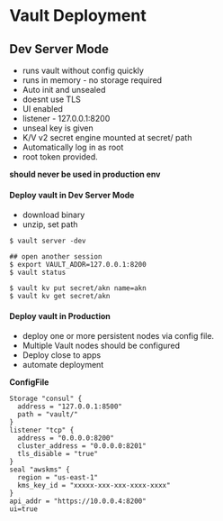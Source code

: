 # Vault Deployment
## Dev Server Mode
- runs vault without config quickly
- runs in memory - no storage required
- Auto init and unsealed
- doesnt use TLS
- UI enabled
- listener - 127.0.0.1:8200
- unseal key is given
- K/V v2 secret engine mounted at secret/ path
- Automatically log in as root
- root token provided.


**should never be used in production env**


#### Deploy vault in Dev Server Mode
- download binary
- unzip, set path
```
$ vault server -dev

## open another session
$ export VAULT_ADDR=127.0.0.1:8200
$ vault status

$ vault kv put secret/akn name=akn
$ vault kv get secret/akn
```



#### Deploy vault in Production
- deploy one or more persistent nodes via config file.
- Multiple Vault nodes should be configured
- Deploy close to apps
- automate deployment


**ConfigFile**
```
Storage "consul" {
  address = "127.0.0.1:8500"
  path = "vault/"
}
listener "tcp" {
  address = "0.0.0.0:8200"
  cluster_address = "0.0.0.0:8201"
  tls_disable = "true"
}
seal "awskms" {
  region = "us-east-1"
  kms_key_id = "xxxxx-xxx-xxx-xxxx-xxxx"
}
api_addr = "https://10.0.0.4:8200"
ui=true
```
